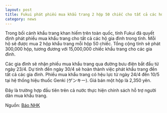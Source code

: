 ```yaml
---
layout: post
title: Fukui phát phiếu mua khẩu trang 2 hộp 50 chiếc cho tất cả các hộ gia đình
category: news
---
```

Trong bối cảnh khẩu trang khan hiếm trên toàn quốc, tỉnh Fukui đã quyết định phát phiếu mua khẩu trang cho tất cả các hộ gia đình trong tỉnh. Mỗi hộ sẽ được mua 2 hộp khẩu trang mỗi hộp 50 chiếc. Tổng cộng tỉnh sẽ phát 300,000 hộp, tương đương với 15,000,000 chiếc khẩu trang cho các gia đình.

Các gia đình sẽ nhận phiếu mua khẩu trang qua đường bưu điện bắt đầu từ ngày 23/4. Dự tính đến ngày 30/4 sẽ hoàn thành việc phát khẩu trang đến tất cả các gia đình. Phiếu mua khẩu trang có hệu lực từ ngày 24/4 đến 10/5 tại hệ thống hiệu thuốc Genki (ゲンキー). Giá bán một hộp là 2,350 yên.

Đây là  trường hợp đầu tiên trên cả nước thực hiện chính sách hỗ trợ người dân mua khẩu trang.

Nguồn: [Báo NHK](https://www3.nhk.or.jp/news/html/20200419/k10012395481000.html?utm_int=news-new_contents_list-items_002)